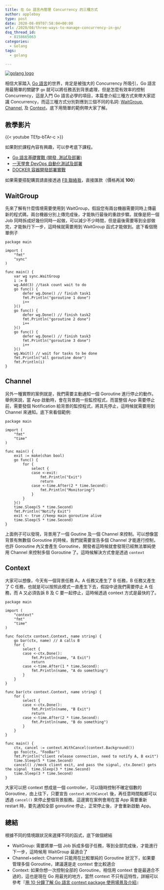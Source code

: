```yaml
---
title: 在 Go 語言內管理 Concurrency 的三種方式
author: appleboy
type: post
date: 2020-08-09T07:58:04+00:00
url: /2020/08/three-ways-to-manage-concurrency-in-go/
dsq_thread_id:
  - 8158665063
categories:
  - Golang
tags:
  - golang

---
```

[![golang logo][1]][1]

相信大家踏入 [Go 語言][2]的世界，肯定是被強大的 Concurrency 所吸引，Go 語言用最簡單的關鍵字 `go` 就可以將任務丟到背景處理，但是怎麼有效率的控制 Concurrency，這是入門 Go 語言必學的項目，本篇會介紹三種方式來帶大家認識 Concurrency，而這三種方式分別對應到三個不同的名詞: [WaitGroup][3], [Channel][4], 及 [Context][5]，底下用簡單的範例帶大家了解。

<!--more-->

## 教學影片

{{< youtube TEfp-bTAr-c >}}

如果對於課程內容有興趣，可以參考底下課程。

  * [Go 語言基礎實戰 (開發, 測試及部署)][6]
  * [一天學會 DevOps 自動化測試及部署][7]
  * [DOCKER 容器開發部署實戰][8]

如果需要搭配購買請直接透過 [FB 聯絡我][9]，直接匯款（價格再減 **100**）

## WaitGroup

先來了解有什麼情境需要使用到 WaitGroup，假設您有兩台機器需要同時上傳最新的程式碼，兩台機器分別上傳完成後，才能執行最後的重啟步驟。就像是把一個 Job 同時拆成好幾份同時一起做，可以減少不少時間，但是最後需要等到全部做完，才能執行下一步，這時候就需要用到 WaitGroup 函式才能做到。底下看個簡單例子

<pre><code class="language-go">package main

import (
    "fmt"
    "sync"
)

func main() {
    var wg sync.WaitGroup
    i := 0
    wg.Add(3) //task count wait to do
    go func() {
        defer wg.Done() // finish task1
        fmt.Println("goroutine 1 done")
        i++
    }()
    go func() {
        defer wg.Done() // finish task2
        fmt.Println("goroutine 2 done")
        i++
    }()
    go func() {
        defer wg.Done() // finish task3
        fmt.Println("goroutine 3 done")
        i++
    }()
    wg.Wait() // wait for tasks to be done
    fmt.Println("all goroutine done")
    fmt.Println(i)
}</code></pre>

## Channel

另外一種實際的案例就是，我們需要主動通知一個 Goroutine 進行停止的動作。舉例來說，當 App 啟動時，會在背景跑一些監控程式，而當整個 App 需要停止前，需要發個 Notification 給背景的監控程式，將其先停止，這時候就需要用到 Channel 來通知。底下來看個範例:

<pre><code class="language-go">package main

import (
    "fmt"
    "time"
)

func main() {
    exit := make(chan bool)
    go func() {
        for {
            select {
            case &lt;-exit:
                fmt.Println("Exit")
                return
            case &lt;-time.After(2 * time.Second):
                fmt.Println("Monitoring")
            }
        }
    }()
    time.Sleep(5 * time.Second)
    fmt.Println("Notify Exit")
    exit &lt;- true //keep main goroutine alive
    time.Sleep(5 * time.Second)
}</code></pre>

上面例子可以發現，背景用了一個 Goutine 及一個 Channel 來控制。可以想像當背景有無數個 Goroutine 的時候，我們就需要宣告多個 Channel 才能進行控制，也許 Goroutine 內又會產生 Goroutine，開發者這時候就會發現已經無法單純使用 Channel 來控制多個 Goroutine 了。這時候解決方式會是透過 `context`

## Context

大家可以想像，今天有一個背景任務 A，A 任務又產生了 B 任務，B 任務又產生了 C 任務，也就是可以按照此模式一直產生下去，假設中途我們需要停止 A 任務，而 A 又必須告訴 B 及 C 要一起停止，這時候透過 context 方式是最快的了。

<pre><code class="language-go">package main

import (
    "context"
    "fmt"
    "time"
)

func foo(ctx context.Context, name string) {
    go bar(ctx, name) // A calls B
    for {
        select {
        case &lt;-ctx.Done():
            fmt.Println(name, "A Exit")
            return
        case &lt;-time.After(1 * time.Second):
            fmt.Println(name, "A do something")
        }
    }
}

func bar(ctx context.Context, name string) {
    for {
        select {
        case &lt;-ctx.Done():
            fmt.Println(name, "B Exit")
            return
        case &lt;-time.After(2 * time.Second):
            fmt.Println(name, "B do something")
        }
    }
}

func main() {
    ctx, cancel := context.WithCancel(context.Background())
    go foo(ctx, "FooBar")
    fmt.Println("client release connection, need to notify A, B exit")
    time.Sleep(5 * time.Second)
    cancel() //mock client exit, and pass the signal, ctx.Done() gets the signal  time.Sleep(3 * time.Second)
    time.Sleep(3 * time.Second)
}</code></pre>

大家可以把 context 想成是一個 controller，可以隨時控制不確定個數的 Goroutine，由上往下，只要宣告 `context.WithCancel` 後，再任意時間點都可以透過 `cancel()` 來停止整個背景服務。這邊實在案例會用在當 App 需要重新 restart 時，要先通知全部 goroutine 停止，正常停止後，才會重新啟動 App。

## 總結

根據不同的情境跟狀況來選擇不同的函式，底下做個總結

  * WaitGroup: 需要將單一個 Job 拆成多個子任務，等到全部完成後，才能進行下一步，這時候用 WaitGroup 最適合了
  * Channel+select: Channel 只能用在比較單純的 Goroutine 狀況下，如果要管理多個 Goroutine，建議還是走 context 會比較適合
  * Context: 如果你想一次控制全部的 Goroutine，相信用 context 會是最適合不過的，這也是現在 Go 用最兇的地方，當然 context 不只有這特性，詳細可以參考『[用 10 分鐘了解 Go 語言 context package 使用場景及介紹][5]』

 [1]: https://lh3.googleusercontent.com/jsocHCR9A9yEfDVUTrU0m42_aHhTEVDGW5p5PsQSx7GSlkt3gLjohfXH3S7P7p982332ruU_e-EtW0LwmiuZjvN65VIcyME-zE35C6EM0IV1nqY6KoNw3dwW2djjid3F-T5YgnJothA=w1920-h1080 "golang logo"
 [2]: https://golang.org/
 [3]: https://gobyexample.com/waitgroups
 [4]: https://tour.golang.org/concurrency/2
 [5]: https://blog.wu-boy.com/2020/05/understant-golang-context-in-10-minutes/
 [6]: https://www.udemy.com/course/golang-fight/?couponCode=202008
 [7]: https://www.udemy.com/course/devops-oneday/?couponCode=202008
 [8]: https://www.udemy.com/course/docker-practice/?couponCode=202008
 [9]: http://facebook.com/appleboy46
